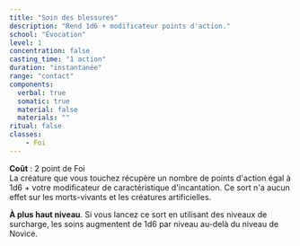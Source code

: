 ```yaml
---
title: "Soin des blessures"
description: "Rend 1d6 + modificateur points d'action."
school: "Évocation"
level: 1
concentration: false
casting_time: "1 action"
duration: "instantanée"
range: "contact"
components:
  verbal: true
  somatic: true
  material: false
  materials: ""
ritual: false
classes:
    - Foi
---
```

**Coût** : 2 point de Foi  
La créature que vous touchez récupère un nombre de points d'action égal à 1d6 + votre modificateur de caractéristique d'incantation. Ce sort n'a aucun effet sur les morts-vivants et les créatures artificielles.

**À plus haut niveau**. Si vous lancez ce sort en utilisant des niveaux de surcharge, les soins augmentent de 1d6 par niveau au-delà du niveau de Novice.

